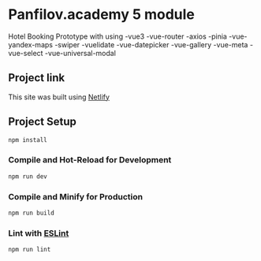 # Panfilov.academy 5 module

Hotel Booking Prototype with using
-vue3
-vue-router
-axios
-pinia
-vue-yandex-maps
-swiper
-vuelidate
-vue-datepicker
-vue-gallery
-vue-meta
-vue-select
-vue-universal-modal

## Project link

This site was built using [Netlify](https://booking-prototype.netlify.app/)

## Project Setup

```sh
npm install
```

### Compile and Hot-Reload for Development

```sh
npm run dev
```

### Compile and Minify for Production

```sh
npm run build
```

### Lint with [ESLint](https://eslint.org/)

```sh
npm run lint
```